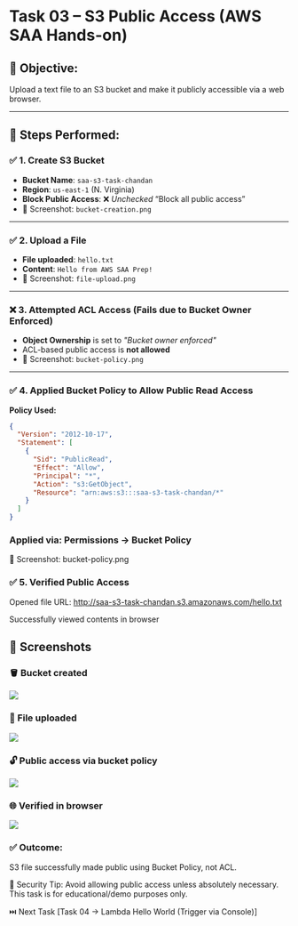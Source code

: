 # Task 03 – S3 Public Access (AWS SAA Hands-on)

## 🎯 Objective:
Upload a text file to an S3 bucket and make it publicly accessible via a web browser.

---

## 📌 Steps Performed:

### ✅ 1. Create S3 Bucket
- **Bucket Name**: `saa-s3-task-chandan`
- **Region**: `us-east-1` (N. Virginia)
- **Block Public Access**: ❌ *Unchecked* “Block all public access”
- 📸 Screenshot: `bucket-creation.png`

---

### ✅ 2. Upload a File
- **File uploaded**: `hello.txt`
- **Content**: `Hello from AWS SAA Prep!`
- 📸 Screenshot: `file-upload.png`

---

### ❌ 3. Attempted ACL Access (Fails due to Bucket Owner Enforced)
- **Object Ownership** is set to *"Bucket owner enforced"*
- ACL-based public access is **not allowed**
- 📸 Screenshot: `bucket-policy.png`

---

### ✅ 4. Applied Bucket Policy to Allow Public Read Access
**Policy Used:**
```json
{
  "Version": "2012-10-17",
  "Statement": [
    {
      "Sid": "PublicRead",
      "Effect": "Allow",
      "Principal": "*",
      "Action": "s3:GetObject",
      "Resource": "arn:aws:s3:::saa-s3-task-chandan/*"
    }
  ]
}
````
### Applied via: Permissions → Bucket Policy

📸 Screenshot: bucket-policy.png

### ✅ 5. Verified Public Access
Opened file URL:
http://saa-s3-task-chandan.s3.amazonaws.com/hello.txt

Successfully viewed contents in browser

## 📸 Screenshots

### 🪣 Bucket created  
![](./bucket-creation.PNG)

### 📁 File uploaded  
![](./file-upload.PNG)

### 🔓 Public access via bucket policy  
![](./bucket-policy.PNG)

### 🌐 Verified in browser  
![](./text-file-public-access.PNG)

### ✅ Outcome:
S3 file successfully made public using Bucket Policy, not ACL.

🔐 Security Tip:
Avoid allowing public access unless absolutely necessary.
This task is for educational/demo purposes only.

⏭️ Next Task
[Task 04 → Lambda Hello World (Trigger via Console)]
